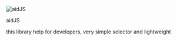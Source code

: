 ![aidJS](http://itten.ir/file/aidjs-logo.jpg)

aidJS

this library help for developers, very simple selector and lightweight
